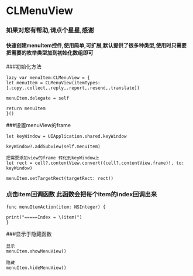 # CLMenuView

### 如果对您有帮助,请点个星星,感谢

[](/Users/zhaoyongqiang/Desktop/menuItemGIF.gif)

#### 快速创建menuItem控件,使用简单,可扩展,默认提供了很多种类型,使用时只需要把需要的枚举类型加到初始化数组即可

###初始化方法
```
lazy var menuItem:CLMenuView = {
let menuItem = CLMenuView(itemTypes: [.copy,.collect,.reply,.report,.resend,.translate])

menuItem.delegate = self

return menuItem
}()
```

###设置menuView的frame
```
let keyWindow = UIApplication.shared.keyWindow

keyWindow?.addSubview(self.menuItem)

把需要添加view的frame 转化到keyWindow上
let rect = cell?.contentView.convert((cell?.contentView.frame)!, to: keyWindow)

menuItem.setTargetRect(targetRect: rect!)
```


### 点击item回调函数  此函数会把每个item的index回调出来
```
func menuItemAction(item: NSInteger) {

print("=====Index = \(item)")
}
```

###显示于隐藏函数
```
显示
menuItem.showMenuView()

隐藏
menuItem.hideMenuView()

```
